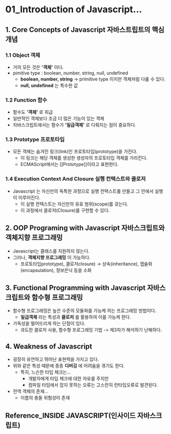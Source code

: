 01_Introduction of Javascript...
================================
## 1. Core Concepts of Javascript 자바스트립트의 핵심 개념
### 1.1 Object 객체
+ 거의 모든 것은 **'객체'** 이다.
+ pimitive type : boolean, number, string, null, undefined
    + **boolean, number, string** -> primitive type 이지만 객체처럼 다룰 수 있다.
    + **null, undefined** 는 특수한 값
    
### 1.2 Function 함수
+ 함수도 **'객체'** 로 취급
+ 일반적인 객체보다 조금 더 많은 기능이 있는 객체
+ 자바스크립트에서는 함수가 **'일급객체'** 로 다뤄지는 점이 중요하다.

### 1.3 Prototype 프로토타입
+ 모든 객체는 숨겨진 링크(link)인 프로토타입(prototype)을 가진다.
    + 이 링크는 해당 객체를 생성한 생성자의 프로토타입 객체를 가리킨다.
    + ECMAScript에서는 [[Prototype]]이라고 표현한다.
    
### 1.4 Execution Context And Closure 실행 컨텍스트와 클로저
+ Javascript 는 자신만의 독특한 과정으로 실행 컨텍스트롤 만들고 그 안에서 실행이 이루어진다.
    + 이 실행 컨텍스트는 자신만의 유효 범위(scope)를 갖는다.
    + 이 과정에서 클로저(Closure)를 구현할 수 있다.

## 2. OOP Programing with Javascript 자바스크립트와 객체지향 프로그래밍
+ Javascript는 클래스를 지원하지 않는다.
+ 그러나, **객체지향 프로그래밍** 이 가능하다.
    + 프로토타입prototype), 클로저closure) -> 상속(inheritance), 캡슐화(encapsulation), 정보은닉 등을 소화
    
## 3. Functional Programming with Javascript 자바스크립트와 함수형 프로그래밍
+ 함수형 프로그래밍은 높은 수준의 모듈화를 가능케 하는 프로그래밍 방법이다.
    + **일급객체** 라는 특성과 **클로저** 를 활용하여 이를 가능케 한다.
+ 가독성을 떨어뜨리게 하는 단점이 있다.
    + 과도한 클로저 사용, 함수형 프로그래밍 기법 -> 제3자가 해석하기 난해하다.
    
## 4. Weakness of Javascript
+ 굉장히 유연하고 뛰어난 표현력을 가지고 있다.
+ 위와 같은 특성 때문에 종종 **디버깅** 에 어려움을 겪기도 한다.
    + 특히, 느슨한 타입 체크는... 
        + 개발자에게 타입 체크에 대한 자유를 주지만 
        + 컴파일 타임에서 잡지 못하는 오류는 고스란히 런타임오류로 발견된다.
+ 전역 객체의 존재...
    + 이름의 충돌 위험성이 존재

    








Reference_INSIDE JAVASCRIPT(인사이드 자바스크립트) 
--------------------------------------------